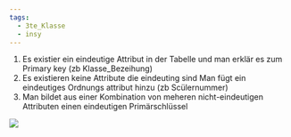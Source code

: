 ```yaml
---
tags:
  - 3te_Klasse
  - insy
---
```

1. Es existier ein eindeutige Attribut in der Tabelle und man erklär es zum Primary key (zb Klasse_Bezeihung)
2. Es existieren keine Attribute die eindeuting sind Man fügt ein eindeutiges Ordnungs attribut hinzu (zb Scülernummer)
3. Man bildet aus einer Kombination von meheren nicht-eindeutigen Attributen einen eindeutigen Primärschlüssel

![](Pasted%20image%2020241016123619.png.excalidraw.svg)